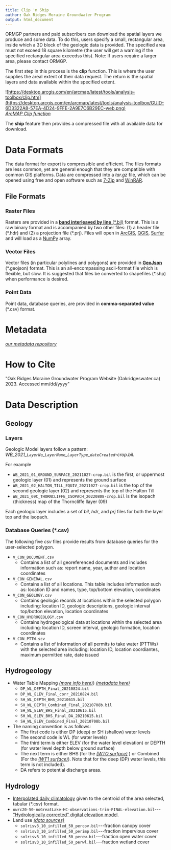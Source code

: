 ```yaml
---
title: Clip 'n Ship
author: Oak Ridges Moraine Groundwater Program
output: html_document
---
```


ORMGP partners and paid subscribers can download the spatial layers we produce and some data.  To do this, users specify a small, rectangular area, inside which a 3D block of the geologic data is provided. The specified area must not exceed 18 square kilometre (the user will get a warning if the specified rectangular area exceedss this). Note: If users require a larger area, please contact ORMGP.

The first step in this process is the **clip** function. This is where the user supplies the areal extent of their data request. The return is the spatial layers and data available within the specified extent.

![https://desktop.arcgis.com/en/arcmap/latest/tools/analysis-toolbox/clip.htm](https://desktop.arcgis.com/en/arcmap/latest/tools/analysis-toolbox/GUID-6D3322A8-57EA-4D24-9FFE-2A9E7C6B29EC-web.png) \
[*ArcMAP Clip function*](https://desktop.arcgis.com/en/arcmap/latest/tools/analysis-toolbox/clip.htm)


The **ship** feature then provides a compressed file with all available data for download.  


# **Data Formats**
The data format for export is compressible and efficient. The files formats are less common, yet are general enough that they are compatible with common GIS platforms. Data are compressed into a *tar.gz* file, which can be opened using free and open software such as [7-Zip](https://www.7-zip.org/) and [WinRAR](https://www.win-rar.com/).


## File Formats

### Raster Files
Rasters are provided in a [**band interleaved by line** (\*.bil)](https://desktop.arcgis.com/en/arcmap/10.5/manage-data/raster-and-images/bil-bip-and-bsq-raster-files.htm) format.  This is a raw binary format and is accompanied by two other files: (1) a header file (\*.hdr) and (2) a projection file (\*.prj).  Files will open in [ArcGIS](https://www.arcgis.com/index.html), [QGIS](https://www.qgis.org/en/site/), [Surfer](https://surferhelp.goldensoftware.com/subsys/subsys_band_interleaved_file_descr.htm) and will load as a [NumPy](https://numpy.org/) array.

### Vector Files
Vector files (in particular polylines and polygons) are provided in [**GeoJson**](https://geojson.org/) (\*.geojson) format.  This is an all-encompassing ascii-format file which is flexible, but slow. It is suggested that files be converted to shapefiles (\*.shp) when performance is desired.

### Point Data
Point data, database queries, are provided in **comma-separated value** (\*.csv) format.


# **Metadata**
[*our metadata repository*](/metadata/content/toc.html)

# **How to Cite**
"Oak Ridges Moraine Groundwater Program Website (Oakridgeswater.ca) 2023. Accessed mm/dd/yyyy"

# **Data Description**

## Geology

### Layers

Geologic Model layers follow a pattern: *WB_2021_`LayerNo`\_`LayerName`\_`LayerType`\_`dateCreated`-crop.bil*.

For example
- `WB_2021_01_GROUND_SURFACE_20211027-crop.bil` is the first, or uppermost geologic layer (01) and represents the ground surface
- `WB_2021_02_HALTON_TILL_EQUIV_20211027-crop.bil` is the top of the second geologic layer (02) and represents the top of the Halton Till
- `WB_2021_09C_THORNCLIFFE_ISOPACH_20220808-crop.bil` is the isopach (thickness) map of the Thorncliffe llayer (09) 

Each geologic layer includes a set of _bil_, _hdr_, and _prj_ files for both the layer top and the isopach. 

### Database Queries (*.csv)

The following five _csv_ files provide results from database queries for the user-selected polygon.

- `V_CON_DOCUMENT.csv`
   - Contains a list of all georeferenced documents and includes information such as: report name, year, author and location coordinates
- `V_CON_GENERAL.csv`
   - Contains a list of all locations. This table includes information such as: location ID and names, type, top/bottom elevation, coordinates
- `V_CON_GEOLOGY.csv`
   - Contains geologic records at locations within the selected polygon including: location ID, geologic descriptions, geologic interval top/botton elevation, location coordinates
- `V_CON_HYDROGEOLOGY.csv`
   - Contains hydrogeological data at locations within the selected area including: location ID, screen interval, geologic formation, location coordinates
- `V_CON_PTTW.scv`
   - Contains a list of information of all permits to take water (PTTWs) with the selected area including: location ID, location coordiantes, maximum permitted rate, date issued
  
## Hydrogeology

- Water Table Mapping [*(more info here)*](https://owrc.github.io/watertable/)) [*(metadata here)*](https://owrc.github.io/metadata/surfaces/water_table.html)
    - `DP_WL_DEPTH_Final_20210824.bil`
    - `DP_WL_ELEV_Final_corr_20210824.bil`
    - `SH_WL_DEPTH_BHS_20210615.bil`
    - `SH_WL_DEPTH_Combined_Final_20210708b.bil`
    - `SH_WL_ELEV_BHS_Final_20210615.bil`
    - `SH_WL_ELEV_BHS_Final_DA_20210615.bil`
    - `SH_WL_ELEV_Combined_Final_20210708b.bil`
 - The naming convention is as follows:
    - The first code is either DP (deep) or SH (shallow) water levels
    - The second code is WL (for water levels)
    - The third term is either ELEV (for the water level elevation) or DEPTH (for water level depth below ground surface)
    - The next term is either BHS (for the [*(WTO surface)*](https://owrc.github.io/watertable/) ) or Combined (For the [*(WT1 surface)*](https://owrc.github.io/watertable/)). Note that for the deep (DP) water levels, this term is not included). 
    - DA refers to potential discharge areas. 

## Hydrology

- [Interpolated daily climatology](/interpolants/interpolation/daily.html) given to the centroid of the area selected, tabular (*.csv) format.
- `owrc20-50-noGreatLake-HC-observations-trim-FINAL-elevation.bil`---["Hydrologically corrected" digital elevation model](/interpolants/interpolation/overland.html). 
- Land use [*(data sources)*](/interpolants/interpolation/landuse.html)
    - `solrisv3_10_infilled_50_percov.bil`---fraction canopy cover
    - `solrisv3_10_infilled_50_perimp.bil`---fraction impervious cover
    - `solrisv3_10_infilled_50_perow.bil`---fraction open water cover
    - `solrisv3_10_infilled_50_perwl.bil`---fraction wetland cover

